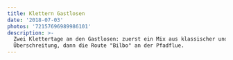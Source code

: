 ```yaml
---
title: Klettern Gastlosen
date: '2018-07-03'
photos: '72157696989986101'
description: >-
  Zwei Klettertage an den Gastlosen: zuerst ein Mix aus klassischer und neuer
  Überschreitung, dann die Route "Bilbo" an der Pfadflue.
---
```


